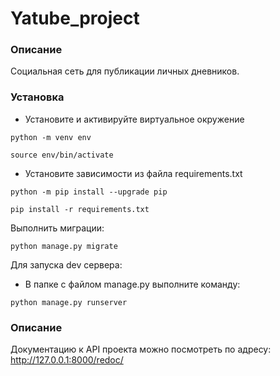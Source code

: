 # Yatube_project
### Описание
Социальная сеть для публикации личных дневников.
### Установка
- Установите и активируйте виртуальное окружение
```
python -m venv env
```
```
source env/bin/activate
```
- Установите зависимости из файла requirements.txt
```
python -m pip install --upgrade pip
```
```
pip install -r requirements.txt
```
Выполнить миграции:
```
python manage.py migrate
```
Для запуска dev сервера:
- В папке с файлом manage.py выполните команду:
```
python manage.py runserver
``` 
### Описание
Документацию к API проекта можно посмотреть по адресу:
http://127.0.0.1:8000/redoc/